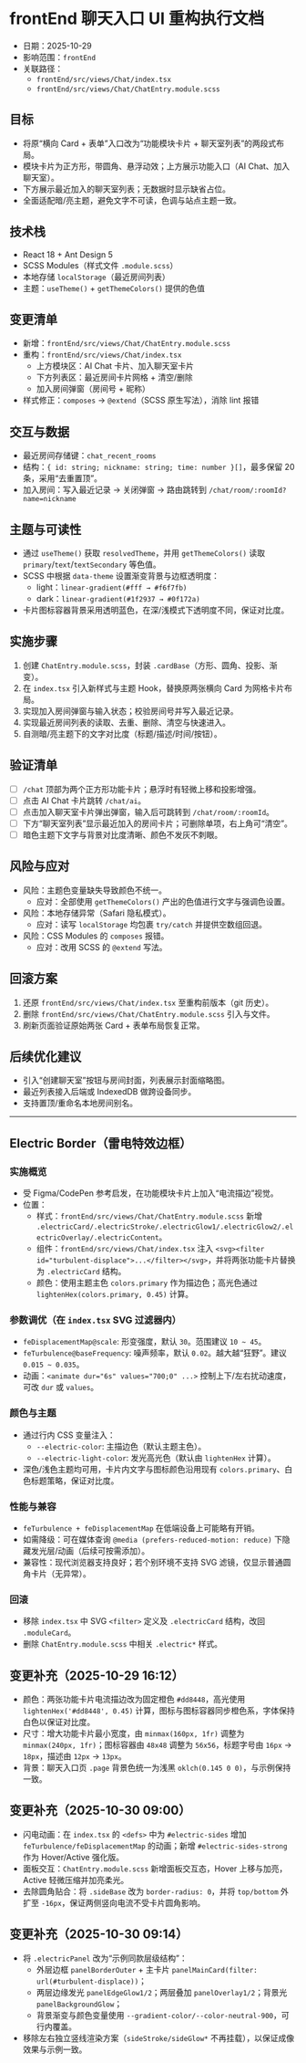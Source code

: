 # frontEnd 聊天入口 UI 重构执行文档

- 日期：2025-10-29
- 影响范围：`frontEnd`
- 关联路径：
  - `frontEnd/src/views/Chat/index.tsx`
  - `frontEnd/src/views/Chat/ChatEntry.module.scss`

## 目标

- 将原“横向 Card + 表单”入口改为“功能模块卡片 + 聊天室列表”的两段式布局。
- 模块卡片为正方形，带圆角、悬浮动效；上方展示功能入口（AI Chat、加入聊天室）。
- 下方展示最近加入的聊天室列表；无数据时显示缺省占位。
- 全面适配暗/亮主题，避免文字不可读，色调与站点主题一致。

## 技术栈

- React 18 + Ant Design 5
- SCSS Modules（样式文件 `.module.scss`）
- 本地存储 `localStorage`（最近房间列表）
- 主题：`useTheme()` + `getThemeColors()` 提供的色值

## 变更清单

- 新增：`frontEnd/src/views/Chat/ChatEntry.module.scss`
- 重构：`frontEnd/src/views/Chat/index.tsx`
  - 上方模块区：AI Chat 卡片、加入聊天室卡片
  - 下方列表区：最近房间卡片网格 + 清空/删除
  - 加入房间弹窗（房间号 + 昵称）
- 样式修正：`composes` → `@extend`（SCSS 原生写法），消除 lint 报错

## 交互与数据

- 最近房间存储键：`chat_recent_rooms`
- 结构：`{ id: string; nickname: string; time: number }[]`，最多保留 20 条，采用“去重置顶”。
- 加入房间：写入最近记录 → 关闭弹窗 → 路由跳转到 `/chat/room/:roomId?name=nickname`

## 主题与可读性

- 通过 `useTheme()` 获取 `resolvedTheme`，并用 `getThemeColors()` 读取 `primary`/`text`/`textSecondary` 等色值。
- SCSS 中根据 `data-theme` 设置渐变背景与边框透明度：
  - light：`linear-gradient(#fff → #f6f7fb)`
  - dark：`linear-gradient(#1f2937 → #0f172a)`
- 卡片图标容器背景采用透明蓝色，在深/浅模式下透明度不同，保证对比度。

## 实施步骤

1. 创建 `ChatEntry.module.scss`，封装 `.cardBase`（方形、圆角、投影、渐变）。
2. 在 `index.tsx` 引入新样式与主题 Hook，替换原两张横向 Card 为网格卡片布局。
3. 实现加入房间弹窗与输入状态；校验房间号并写入最近记录。
4. 实现最近房间列表的读取、去重、删除、清空与快速进入。
5. 自测暗/亮主题下的文字对比度（标题/描述/时间/按钮）。

## 验证清单

- [ ] `/chat` 顶部为两个正方形功能卡片；悬浮时有轻微上移和投影增强。
- [ ] 点击 AI Chat 卡片跳转 `/chat/ai`。
- [ ] 点击加入聊天室卡片弹出弹窗，输入后可跳转到 `/chat/room/:roomId`。
- [ ] 下方“聊天室列表”显示最近加入的房间卡片；可删除单项，右上角可“清空”。
- [ ] 暗色主题下文字与背景对比度清晰、颜色不发灰不刺眼。

## 风险与应对

- 风险：主题色变量缺失导致颜色不统一。
  - 应对：全部使用 `getThemeColors()` 产出的色值进行文字与强调色设置。
- 风险：本地存储异常（Safari 隐私模式）。
  - 应对：读写 `localStorage` 均包裹 `try/catch` 并提供空数组回退。
- 风险：CSS Modules 的 `composes` 报错。
  - 应对：改用 SCSS 的 `@extend` 写法。

## 回滚方案

1. 还原 `frontEnd/src/views/Chat/index.tsx` 至重构前版本（git 历史）。
2. 删除 `frontEnd/src/views/Chat/ChatEntry.module.scss` 引入与文件。
3. 刷新页面验证原始两张 Card + 表单布局恢复正常。

## 后续优化建议

- 引入“创建聊天室”按钮与房间封面，列表展示封面缩略图。
- 最近列表接入后端或 IndexedDB 做跨设备同步。
- 支持置顶/重命名本地房间别名。

---

## Electric Border（雷电特效边框）

### 实施概览

- 受 Figma/CodePen 参考启发，在功能模块卡片上加入“电流描边”视觉。
- 位置：
  - 样式：`frontEnd/src/views/Chat/ChatEntry.module.scss` 新增 `.electricCard/.electricStroke/.electricGlow1/.electricGlow2/.electricOverlay/.electricContent`。
  - 组件：`frontEnd/src/views/Chat/index.tsx` 注入 `<svg><filter id="turbulent-displace">...</filter></svg>`，并将两张功能卡片替换为 `.electricCard` 结构。
  - 颜色：使用主题主色 `colors.primary` 作为描边色；高光色通过 `lightenHex(colors.primary, 0.45)` 计算。

### 参数调优（在 `index.tsx` SVG 过滤器内）

- `feDisplacementMap@scale`: 形变强度，默认 `30`。范围建议 `10 ~ 45`。
- `feTurbulence@baseFrequency`: 噪声频率，默认 `0.02`。越大越“狂野”。建议 `0.015 ~ 0.035`。
- 动画：`<animate dur="6s" values="700;0" ...>` 控制上下/左右扰动速度，可改 `dur` 或 `values`。

### 颜色与主题

- 通过行内 CSS 变量注入：
  - `--electric-color`: 主描边色（默认主题主色）。
  - `--electric-light-color`: 发光高光色（默认由 `lightenHex` 计算）。
- 深色/浅色主题均可用，卡片内文字与图标颜色沿用现有 `colors.primary`、白色标题策略，保证对比度。

### 性能与兼容

- `feTurbulence + feDisplacementMap` 在低端设备上可能略有开销。
- 如需降级：可在媒体查询 `@media (prefers-reduced-motion: reduce)` 下隐藏发光层/动画（后续可按需添加）。
- 兼容性：现代浏览器支持良好；若个别环境不支持 SVG 滤镜，仅显示普通圆角卡片（无异常）。

### 回滚

- 移除 `index.tsx` 中 SVG `<filter>` 定义及 `.electricCard` 结构，改回 `.moduleCard`。
- 删除 `ChatEntry.module.scss` 中相关 `.electric*` 样式。

## 变更补充（2025-10-29 16:12）

- 颜色：两张功能卡片电流描边改为固定橙色 `#dd8448`，高光使用 `lightenHex('#dd8448', 0.45)` 计算，图标与图标容器同步橙色系，字体保持白色以保证对比度。
- 尺寸：增大功能卡片最小宽度，由 `minmax(160px, 1fr)` 调整为 `minmax(240px, 1fr)`；图标容器由 `48x48` 调整为 `56x56`，标题字号由 `16px` → `18px`，描述由 `12px` → `13px`。
- 背景：聊天入口页 `.page` 背景色统一为浅黑 `oklch(0.145 0 0)`，与示例保持一致。

## 变更补充（2025-10-30 09:00）

- 闪电动画：在 `index.tsx` 的 `<defs>` 中为 `#electric-sides` 增加 `feTurbulence/feDisplacementMap` 的动画；新增 `#electric-sides-strong` 作为 Hover/Active 强化版。
- 面板交互：`ChatEntry.module.scss` 新增面板交互态，Hover 上移与加亮，Active 轻微压缩并加亮柔光。
- 去除圆角贴合：将 `.sideBase` 改为 `border-radius: 0`，并将 `top/bottom` 外扩至 `-16px`，保证两侧竖向电流不受卡片圆角影响。

## 变更补充（2025-10-30 09:14）

- 将 `.electricPanel` 改为“示例同款层级结构”：
  - 外层边框 `panelBorderOuter` + 主卡片 `panelMainCard(filter: url(#turbulent-displace))`；
  - 两层边缘发光 `panelEdgeGlow1/2`；两层叠加 `panelOverlay1/2`；背景光 `panelBackgroundGlow`；
  - 背景渐变与颜色变量使用 `--gradient-color/--color-neutral-900`，可行内覆盖。
- 移除左右独立竖线渲染方案（`sideStroke/sideGlow*` 不再挂载），以保证成像效果与示例一致。
